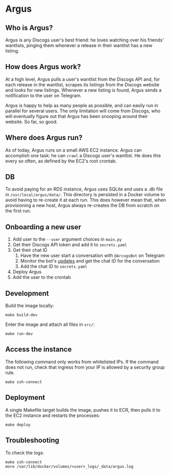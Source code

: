 # Argus
## Who is Argus?
Argus is any Discogs user's best friend: he loves watching over his friends'
wantlists, pinging them whenever a release in their wantlist has a new listing.

## How does Argus work?
At a high level, Argus pulls a user's wantlist from the Discogs API and, for each
release in the wantlist, scrapes its listings from the Discogs website and looks
for new listings. Whenever a new listing is found, Argus sends a notification
to the user on Telegram.

Argus is happy to help as many people as possible, and can easily run in parallel
for several users. The only limitation will come from Discogs, who will eventually
figure out that Argus has been snooping around their website. So far, so good.

## Where does Argus run?
As of today, Argus runs on a small AWS EC2 instance. Argus can accomplish one task:
he can `crawl` a Discogs user's wantlist. He does this every so often, as defined
by the EC2's root crontab.

## DB
To avoid paying for an RDS instance, Argus uses SQLite and uses a .db file in
`/usr/local/argus/data/`. This directory is persisted in a Docker volume to
avoid having to re-create it at each run. This does however mean that, when
provisioning a new host, Argus always re-creates the DB from scratch on the
first run.

## Onboarding a new user
1. Add user to the `--user` argument choices in `main.py`
2. Get their Discogs API token and add it to `secrets.yaml`
3. Get their chat ID
    1. Have the new user start a conversation with `@ArcogsBot` on Telegram
    2. Monitor the bot's [updates](https://api.telegram.org/bot1997819840:AAFlb7dYUy6m6hl0VIEiQHPWNx3laid2zKI/getUpdates)
       and get the chat ID for the conversation
    3. Add the chat ID to `secrets.yaml`
4. Deploy Argus
5. Add the user to the crontab

## Development
Build the image locally:

    make build-dev

Enter the image and attach all files in `src/`:

    make run-dev

## Access the instance
The following command only works from whitelisted IPs. If the command does not
run, check that ingress from your IP is allowed by a security group rule.

    make ssh-connect

## Deployment
A single Makefile target builds the image, pushes it to ECR, then pulls it to
the EC2 instance and restarts the processes:

    make deploy

## Troubleshooting
To check the logs:

    make ssh-connect
    more /var/lib/docker/volumes/<user>_logs/_data/argus.log
